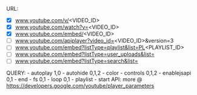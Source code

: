 URL:
- [x] www.youtube.com/v/<VIDEO_ID>
- [x] www.youtube.com/watch?v=<VIDEO_ID>
- [x] www.youtube.com/embed/<VIDEO_ID>
- [ ] www.youtube.com/apiplayer?video_id=<VIDEO_ID>&version=3
- [ ] www.youtube.com/embed?listType=playlist&list=PL<PLAYLIST_ID>
- [ ] www.youtube.com/embed?listType=user_uploads&list=<USERNAME>
- [ ] www.youtube.com/embed?listType=search&list=<QUERY>

QUERY:
	- autoplay 1,0
	- autohide 0,1,2
	- color
	- controls 0,1,2
	- enablejsapi 0,1
	- end
	- fs 0,1
	- loop 0,1
	- playlist
	- start
API:
more @ https://developers.google.com/youtube/player_parameters
